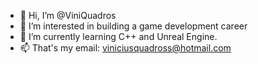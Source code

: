- 👋 Hi, I’m @ViniQuadros
- 👀 I’m interested in building a game development career
- 🌱 I’m currently learning C++ and Unreal Engine.
- 📫 That's my email: viniciusquadross@hotmail.com

<!---
ViniQuadros/ViniQuadros is a ✨ special ✨ repository because its `README.md` (this file) appears on your GitHub profile.
You can click the Preview link to take a look at your changes.
--->
